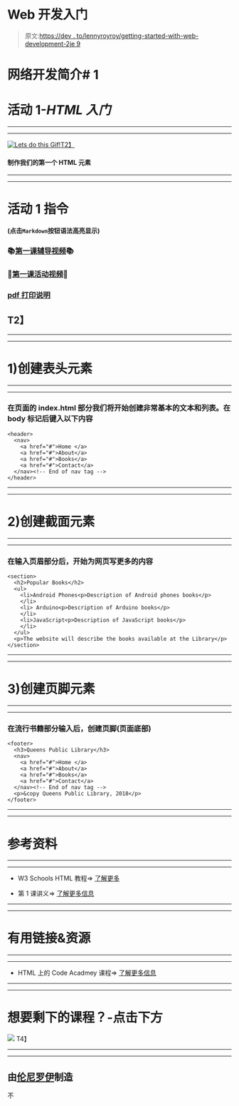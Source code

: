 # Web 开发入门

> 原文:[https://dev . to/lennyroyroy/getting-started-with-web-development-2je 9](https://dev.to/lennyroyroy/getting-started-with-web-development-2je9)

# [](#intro-to-web-development-1)网络开发简介# 1

# [](#activity-1-getting-started-with-html)活动 1-*HTML 入门*

* * *

* * *

[![Lets do this Gif!](../Images/fdf8559be4fc015a0d1182246888d67a.png)T2】](https://res.cloudinary.com/practicaldev/image/fetch/s--BDnyZd1D--/c_limit%2Cf_auto%2Cfl_progressive%2Cq_66%2Cw_880/https://media0.giphy.com/media/zaezT79s3Ng7C/giphy.gif%3Fcid%3D3640f6095c8e75b84d66374b32a9e0b6)

#### [](#making-our-first-html-elements)制作我们的第一个 HTML 元素

* * *

* * *

# [](#activity-1-instructions)活动 1 指令

#### [](#click-raw-markdown-endraw-button-for-syntax-highlighting)(点击`Markdown`按钮语法高亮显示)

### [](#lesson-1-tutorial-video)📚[第一课辅导视频](https://cdn.glitch.com/d2a8ee19-9bd5-4d21-93b5-0f2aa13d5a60%2FTables.pdf?1552967029828)📚

### [](#lesson-1-activity-video)🚀[第一课活动视频](https://www.youtube.com/watch?v=20NPq5sk1H0)🚀

### [pdf 打印说明](https://cdn.glitch.com/8ca21e61-1af2-4c16-86ef-f58b2ebed822%2FHTML_1_Activity.pdf?1552844860749)

## T2】

* * *

* * *

# [](#1-create-header-element)1)创建表头元素

* * *

* * *

### [](#in-the-indexhtml-section-of-the-page-we-will-begin-to-create-very-basic-texts-and-list-type-in-the-following-after-the-body-tag)在页面的 index.html 部分我们将开始创建非常基本的文本和列表。在 body 标记后键入以下内容

```
<header>
  <nav>
    <a href="#">Home </a>
    <a href="#">About</a>
    <a href="#">Books</a>
    <a href="#">Contact</a>
  </nav><!-- End of nav tag -->
</header> 
```

* * *

* * *

# [](#2-create-section-element)2)创建截面元素

* * *

* * *

### [](#after-typing-in-the-header-part-begin-writing-more-content-for-the-web-page)在输入页眉部分后，开始为网页写更多的内容

```
<section>
  <h2>Popular Books</h2>
  <ul>
    <li>Android Phones<p>Description of Android phones books</p>
    </li>
    <li> Arduino<p>Description of Arduino books</p>
    </li>
    <li>JavaScript<p>Description of JavaScript books</p>
    </li>
  </ul>
  <p>The website will describe the books available at the Library</p>
</section> 
```

* * *

* * *

# [](#3-create-footer-element)3)创建页脚元素

* * *

* * *

### [](#after-typing-in-the-popular-books-section-create-the-footerbottom-of-page)在流行书籍部分输入后，创建页脚(页面底部)

```
<footer>
  <h3>Queens Public Library</h3>
  <nav>
    <a href="#">Home </a>
    <a href="#">About</a>
    <a href="#">Books</a>
    <a href="#">Contact</a>
  </nav><!-- End of nav tag -->
  <p>&copy Queens Public Library, 2018</p>
</footer> 
```

* * *

* * *

# [](#reference-materials)参考资料

* * *

* * *

*   W3 Schools HTML 教程=> [了解更多](https://www.w3schools.com/html/default.asp)

*   第 1 课讲义=> [了解更多信息](https://cdn.glitch.com/8ca21e61-1af2-4c16-86ef-f58b2ebed822%2FGetting%20Started%20Handout.pdf?1552929281351)

* * *

* * *

# [](#helpful-links-amp-resources)有用链接&资源

* * *

* * *

*   HTML 上的 Code Acadmey 课程=> [了解更多信息](https://www.codecademy.com/learn/learn-html)

* * *

* * *

# [](#want-the-rest-of-the-course-click-below)想要剩下的课程？-点击下方

[![](../Images/3d1870226f69b4591b1aad531ad3367e.png)](https://webdev-landing-1-master.glitch.me/)
T4】

* * *

* * *

## [](#made-by-lennyroy)由[伦尼罗伊](http://www.lennyroyrobles.com/)制造

不